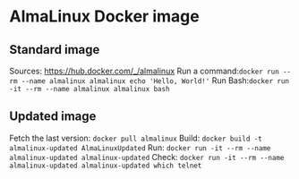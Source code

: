 # AlmaLinux Docker image

## Standard image
Sources: https://hub.docker.com/_/almalinux
Run a command:`docker run --rm --name almalinux almalinux echo 'Hello, World!'`
Run Bash:`docker run -it --rm --name almalinux almalinux bash`

## Updated image
Fetch the last version: `docker pull almalinux`
Build: `docker build -t almalinux-updated AlmaLinuxUpdated`
Run: `docker run -it --rm --name almalinux-updated almalinux-updated`
Check: `docker run -it --rm --name almalinux-updated almalinux-updated which telnet`
